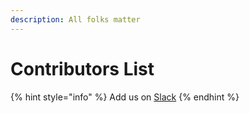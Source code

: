 ```yaml
---
description: All folks matter
---
```


# Contributors List



{% hint style="info" %}
Add us on [Slack](https://join.slack.com/t/ssiuitraining/shared_invite/zt-f3l19teq-dycRfzKSOUhSRu_b9~63Iw)
{% endhint %}



